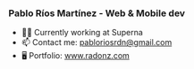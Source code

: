 ### Pablo Ríos Martínez - Web & Mobile dev

- 👨‍💼 Currently working at Superna
- 📫 Contact me: pabloriosrdn@gmail.com
- 🖥️ Portfolio: www.radonz.com

